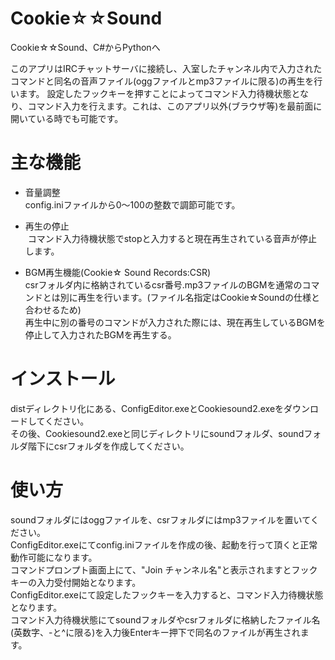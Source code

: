 # Cookie☆☆Sound
Cookie☆☆Sound、C#からPythonへ

このアプリはIRCチャットサーバに接続し、入室したチャンネル内で入力されたコマンドと同名の音声ファイル(oggファイルとmp3ファイルに限る)の再生を行います。
設定したフックキーを押すことによってコマンド入力待機状態となり、コマンド入力を行えます。これは、このアプリ以外(ブラウザ等)を最前面に開いている時でも可能です。


# 主な機能

 - 音量調整<br>
 config.iniファイルから0～100の整数で調節可能です。

 - 再生の停止<br>
 コマンド入力待機状態でstopと入力すると現在再生されている音声が停止します。

 - BGM再生機能(Cookie☆ Sound Records:CSR)<br>
 csrフォルダ内に格納されているcsr番号.mp3ファイルのBGMを通常のコマンドとは別に再生を行います。(ファイル名指定はCookie☆Soundの仕様と合わせるため)<br>
 再生中に別の番号のコマンドが入力された際には、現在再生しているBGMを停止して入力されたBGMを再生する。
   
   
# インストール

distディレクトリ化にある、ConfigEditor.exeとCookiesound2.exeをダウンロードしてください。<br>
その後、Cookiesound2.exeと同じディレクトリにsoundフォルダ、soundフォルダ階下にcsrフォルダを作成してください。



# 使い方
soundフォルダにはoggファイルを、csrフォルダにはmp3ファイルを置いてください。<br>
ConfigEditor.exeにてconfig.iniファイルを作成の後、起動を行って頂くと正常動作可能になります。<br>
コマンドプロンプト画面上にて、"Join チャンネル名"と表示されますとフックキーの入力受付開始となります。<br>
ConfigEditor.exeにて設定したフックキーを入力すると、コマンド入力待機状態となります。<br>
コマンド入力待機状態にてsoundフォルダやcsrフォルダに格納したファイル名(英数字、-と^に限る)を入力後Enterキー押下で同名のファイルが再生されます。
